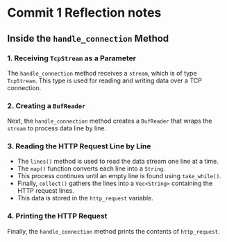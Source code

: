 # Commit 1 Reflection notes

## Inside the `handle_connection` Method  

### 1. Receiving `TcpStream` as a Parameter  
The `handle_connection` method receives a `stream`, which is of type `TcpStream`. This type is used for reading and writing data over a TCP connection.  

### 2. Creating a `BufReader`  
Next, the `handle_connection` method creates a `BufReader` that wraps the `stream` to process data line by line.  

### 3. Reading the HTTP Request Line by Line  
- The `lines()` method is used to read the data stream one line at a time.  
- The `map()` function converts each line into a `String`.  
- This process continues until an empty line is found using `take_while()`.  
- Finally, `collect()` gathers the lines into a `Vec<String>` containing the HTTP request lines.  
- This data is stored in the `http_request` variable.  

### 4. Printing the HTTP Request  
Finally, the `handle_connection` method prints the contents of `http_request`.  
